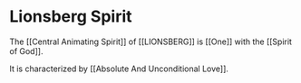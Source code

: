 # Lionsberg Spirit

The [[Central Animating Spirit]] of [[LIONSBERG]] is [[One]] with the [[Spirit of God]]. 

It is characterized by [[Absolute And Unconditional Love]].   

